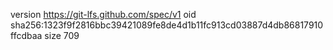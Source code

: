 version https://git-lfs.github.com/spec/v1
oid sha256:1323f9f2816bbc39421089fe8de4d1b11fc913cd03887d4db86817910ffcdbaa
size 709
